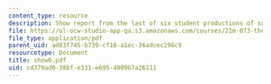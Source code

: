 ```yaml
---
content_type: resource
description: Show report from the last of six student productions of subUrbia.
file: https://ol-ocw-studio-app-qa.s3.amazonaws.com/courses/21m-873-theater-arts-topics-suburbia-january-iap-2008/cd370ad038bfe331e6954909b7a26111_show6.pdf
file_type: application/pdf
parent_uid: ad83f745-b739-cf10-a1ec-36adcec298c9
resourcetype: Document
title: show6.pdf
uid: cd370ad0-38bf-e331-e695-4909b7a26111
---
```


